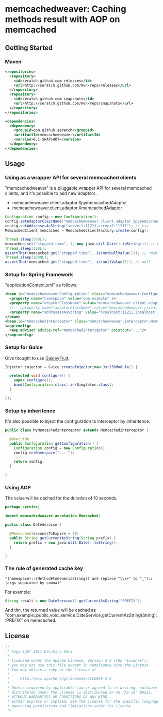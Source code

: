 # memcachedweaver: Caching methods result with AOP on memcached

## Getting Started

### Maven

```xml
<repositories>
  <repository>
    <id>seratch.github.com releases</id>
    <url>http://seratch.github.com/mvn-repo/releases</url>
  </repository>
  <repository>
    <id>seratch.github.com snapshots</id>
    <url>http://seratch.github.com/mvn-repo/snapshots</url>
  </repository>
</repositories>

<dependencies>
  <dependency>
    <groupId>com.github.seratch</groupId>
    <artifactId>memcachedweaver</artifactId>
    <version>0.1-SNAPSHOT</version>
  </dependency>
</dependencies>
```

## Usage

### Using as a wrapper API for several memcached clients

"memcachedweaver" is a pluggable wrapper API for several memcached clients, and it's possible to add new adaptors.

* memcacheweaver.client.adaptor.SpymemcachedAdaptor
* memcacheweaver.client.adaptor.XmemcachedAdaptor

```java
Configuration config = new Configuration();
config.setAdaptorClassName("memcachedweaver.client.adaptor.SpymemcachedAdaptor");
config.setAddressesAsString("server1:11211,server2:11211"); // csv
MemcachedClient memcached = MemcachedClientFactory.create(config);

Thread.sleep(300L);
memcached.set("stopped time", 1, new java.util.Date().toString()); // whitespace will be replaced to underscore
Thread.sleep(300L);
assertThat(memcached.get("stopped time"), is(notNullValue())); // "Wed Oct 12 00:01:54 JST 2011"
Thread.sleep(1000L);
assertThat(memcached.get("stopped time"), is(nullValue())); // null
```

### Setup for Spring Framework

"applicationContext.xml" as follows:

```xml
<bean id="memcachedweaverConfiguration" class="memcachedweaver.Configuration">
  <property name="namespace" value="com.example" />
  <property name="adaptorClassName" value="memcachedweaver.client.adaptor.SpymemcachedAdaptor" />
  <!-- <property name="adaptorClassName" value="memcachedweaver.client.adaptor.XmemcachedAdaptor" /> -->
  <property name="addressesAsString" value="lcoalhost:11211,localhost:11212" />
</bean>
<bean id="memcachedInterceptor" class="memcachedweaver.interceptor.MemcachedInterceptor"/>
<aop:config>
  <aop:advisor advice-ref="memcachedInterceptor" pointcut="..."/>
</aop:config>
```

### Setup for Guice

Give thought to use [GuiceyFruit](http://code.google.com/p/guiceyfruit/).

```java
Injector injector = Guice.createInjector(new Jsr250Module() {

  protected void configure() {
    super.configure();
    bind(Configuration.class).in(Singleton.class);
  }

});
```

### Setup by inheritence

It's also possible to inject the configuration to interceptor by inheritence.

```java
public class MyMemcachedInterceptor extends MemcachedInterceptor {

  @Override
  public Configuration getConfiguration() {
    Configuration config = new Configuration();
    config.setNamespace("....");
    ...
    return config;
  }

}
```

### Using AOP

The value will be cached for the duration of 10 seconds.

```java
package service;

import memcachedweaver.annotation.Memcached;

public class DateService {

  @Memcached(secondsToExpire = 10)
  public String getCurrentAsString(String prefix) {
    return prefix + new java.util.Date().toString();
  }

}
```

### The rule of generated cache key

```
"(namespace)::(Method#toGenericString() and replace "\\s+" to "_")::(args separated by comma)"
```

For example:

```java
String result = new DateService().getCurrentAsString("PREFIX");
```

And thn, the returned value will be cached as "com.example::public_void_service.DateService.getCurrentAsString(String)::PREFIX" on memcached.


## License

```java
/*
 * Copyright 2011 Kazuhiro Sera
 *
 * Licensed under the Apache License, Version 2.0 (the "License");
 * you may not use this file except in compliance with the License.
 * You may obtain a copy of the License at
 *
 *     http://www.apache.org/licenses/LICENSE-2.0
 *
 * Unless required by applicable law or agreed to in writing, software
 * distributed under the License is distributed on an "AS IS" BASIS,
 * WITHOUT WARRANTIES OR CONDITIONS OF ANY KIND,
 * either express or implied. See the License for the specific language
 * governing permissions and limitations under the License.
 */
```


